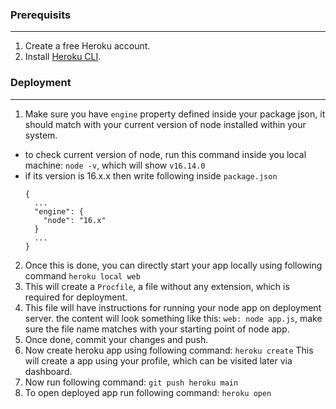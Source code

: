 ### Prerequisits
---

1. Create a free Heroku account.
2. Install [Heroku CLI](https://cli.heroku.com/).

### Deployment
---

1. Make sure you have `engine` property defined inside your package json, it should match with your current version of node installed within your system.
  - to check current version of node, run this command inside you local machine: `node -v`, which will show `v16.14.0`
  - if its version is 16.x.x then write following inside `package.json`
    ```
    {
      ...
      "engine": {
        "node": "16.x"
      }
      ...
    }
    ```
2. Once this is done, you can directly start your app locally using following command
  `heroku local web`
3. This will create a `Procfile`, a file without any extension, which is required for deployment.
4. This file will have instructions for running your node app on deployment server.
   the content will look something like this: `web: node app.js`, make sure the file name matches with your starting point of node app.
5. Once done, commit your changes and push.
6. Now create heroku app using following command:
   `heroku create`
   This will create a app using your profile, which can be visited later via dashboard.
7. Now run following command:
   `git push heroku main`
8. To open deployed app run following command:
   `heroku open`
